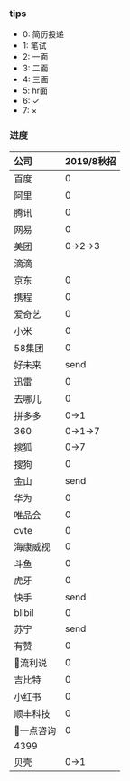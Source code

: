 ### tips
- 0: 简历投递  
- 1: 笔试  
- 2: 一面  
- 3: 二面  
- 4: 三面  
- 5: hr面
- 6: ✓
- 7: ×

### 进度
|公司|2019/8秋招|
|:---|:---|
|百度 |0|
|阿里 |0|      
|腾讯 |0| 
|网易 |0| 
|美团 |0->2->3| 
|滴滴 || 
|京东 |0|
|携程 |0| 
|爱奇艺 |0|
|小米|0|
|58集团 |0|
|好未来 |send|
|迅雷 |0|
|去哪儿|0|
|拼多多|0->1|
|360|0->1->7|
|搜狐|0->7|
|搜狗|0|
|金山|send|
|华为|0|
|唯品会|0|
|cvte|0|
|海康威视|0|
|斗鱼|0|
|虎牙|0|
|快手|send|
|blibil|0|
|苏宁|send|
|有赞|0|
|流利说|0|
|吉比特|0|
|小红书|0|
|顺丰科技|0|
|一点咨询|0|
|4399||
|贝壳|0->1|
